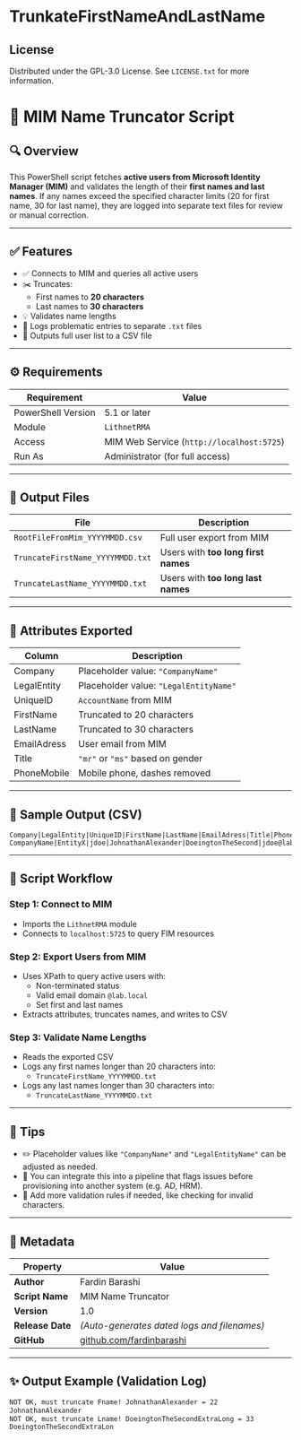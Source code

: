# TrunkateFirstNameAndLastName
<!-- LICENSE -->
## License
Distributed under the GPL-3.0 License. See `LICENSE.txt` for more information.



# 📝 MIM Name Truncator Script

## 🔍 Overview

This PowerShell script fetches **active users from Microsoft Identity Manager (MIM)** and validates the length of their **first names and last names**. If any names exceed the specified character limits (20 for first name, 30 for last name), they are logged into separate text files for review or manual correction.

---

## ✅ Features

- ✅ Connects to MIM and queries all active users
- ✂️ Truncates:
  - First names to **20 characters**
  - Last names to **30 characters**
- 💡 Validates name lengths
- 🧾 Logs problematic entries to separate `.txt` files
- 📁 Outputs full user list to a CSV file

---

## ⚙️ Requirements

| Requirement         | Value                          |
|---------------------|---------------------------------|
| PowerShell Version  | 5.1 or later                    |
| Module              | `LithnetRMA`                   |
| Access              | MIM Web Service (`http://localhost:5725`) |
| Run As              | Administrator (for full access) |

---

## 📂 Output Files

| File                                 | Description                            |
|--------------------------------------|----------------------------------------|
| `RootFileFromMim_YYYYMMDD.csv`       | Full user export from MIM              |
| `TruncateFirstName_YYYYMMDD.txt`     | Users with **too long first names**    |
| `TruncateLastName_YYYYMMDD.txt`      | Users with **too long last names**     |

---

## 🧾 Attributes Exported

| Column         | Description                        |
|----------------|------------------------------------|
| Company        | Placeholder value: `"CompanyName"` |
| LegalEntity    | Placeholder value: `"LegalEntityName"` |
| UniqueID       | `AccountName` from MIM             |
| FirstName      | Truncated to 20 characters         |
| LastName       | Truncated to 30 characters         |
| EmailAdress    | User email from MIM                |
| Title          | `"mr"` or `"ms"` based on gender   |
| PhoneMobile    | Mobile phone, dashes removed       |

---

## 🧪 Sample Output (CSV)

```
Company|LegalEntity|UniqueID|FirstName|LastName|EmailAdress|Title|PhoneMobile
CompanyName|EntityX|jdoe|JohnathanAlexander|DoeingtonTheSecond|jdoe@lab.local|mr|0701234567
```

---

## 🔄 Script Workflow

### Step 1: Connect to MIM

- Imports the `LithnetRMA` module
- Connects to `localhost:5725` to query FIM resources

### Step 2: Export Users from MIM

- Uses XPath to query active users with:
  - Non-terminated status
  - Valid email domain `@lab.local`
  - Set first and last names
- Extracts attributes, truncates names, and writes to CSV

### Step 3: Validate Name Lengths

- Reads the exported CSV
- Logs any first names longer than 20 characters into:
  - `TruncateFirstName_YYYYMMDD.txt`
- Logs any last names longer than 30 characters into:
  - `TruncateLastName_YYYYMMDD.txt`

---

## 🧠 Tips

- ✏️ Placeholder values like `"CompanyName"` and `"LegalEntityName"` can be adjusted as needed.
- 🔄 You can integrate this into a pipeline that flags issues before provisioning into another system (e.g. AD, HRM).
- 🧪 Add more validation rules if needed, like checking for invalid characters.

---

## 📓 Metadata

| Property         | Value                                         |
|------------------|-----------------------------------------------|
| **Author**       | Fardin Barashi                                |
| **Script Name**  | MIM Name Truncator                            |
| **Version**      | 1.0                                           |
| **Release Date** | *(Auto-generates dated logs and filenames)*   |
| **GitHub**       | [github.com/fardinbarashi](https://github.com/fardinbarashi) |

---

## ✨ Output Example (Validation Log)

```txt
NOT OK, must truncate Fname! JohnathanAlexander = 22
JohnathanAlexander
NOT OK, must truncate Lname! DoeingtonTheSecondExtraLong = 33
DoeingtonTheSecondExtraLon
```





